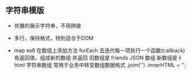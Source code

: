 ## 字符串模版

- 优雅的展示字符串，不用拼接
- 多行，保持格式，特别适合于DOM




- map
  es6 在数组上添加方法
  forEach 去迭代每一项执行一个函数(callback)
  有返回值，组成新的数组 并返回
  旧数组是 friends JSON 数组
  新数组是 li html 字符串数组
  常用于业务中转变数组数据格式
  .joim('')
  .innerHTML = '';